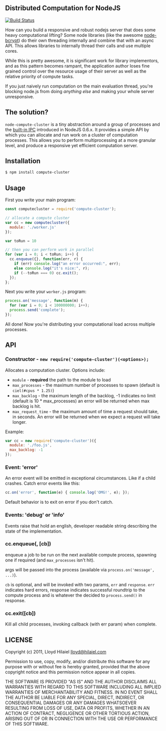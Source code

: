 ## Distributed Computation for NodeJS

[![Build Status](https://secure.travis-ci.org/lloyd/node-compute-cluster.png)](http://travis-ci.org/lloyd/node-compute-cluster)

How can you build a responsive and robust nodejs server that does some heavy
computational lifting?  Some node libraries (like the awesome [node-bcrypt][])
do their own threading internally and combine that with an async API.  This
allows libraries to internally thread their calls and use multiple cores.

  [node-bcrypt]: https://github.com/ncb000gt/node.bcrypt.js

While this is pretty awesome, it is significant work for library implementors,
and as this pattern becomes rampant, the application author loses fine grained
control over the resource usage of their server as well as the relative priority
of compute tasks.

If you just naively run computation on the main evaluation thread, you're blocking
node.js from doing *anything else* and making your whole server unresponsive.

## The solution?

`node-compute-cluster` is a tiny abstraction around a group of
processes and the [built-in IPC][] introduced in NodeJS 0.6.x.  It provides a simple
API by which you can allocate and run work on a cluster of computation processes.
This allows you to perform multiprocessing at a more granular level, and produce
a responsive yet efficient computation server.

 [built-in IPC]: http://nodejs.org/docs/v0.6.3/api/all.html#child_process.fork

## Installation

``` sh
$ npm install compute-cluster
```

## Usage

First you write your main program:

``` js
const computecluster = require('compute-cluster');

// allocate a compute cluster
var cc = new computecluster({
  module: './worker.js'
});

var toRun = 10

// then you can perform work in parallel
for (var i = 0; i < toRun; i++) {
  cc.enqueue({}, function(err, r) {
    if (err) console.log("an error occurred:", err);
    else console.log("it's nice:", r);
    if (--toRun === 0) cc.exit();
  });
};
```

Next you write your `worker.js` program:

``` js
process.on('message', function(m) {
  for (var i = 0; i < 100000000; i++);
  process.send('complete');
});
```

All done!  Now you're distributing your computational load across multiple processes.

## API

### Constructor - `new require('compute-cluster')(<options>);`

Allocates a computation cluster.  Options include:

  * `module` - **required** the path to the module to load
  * `max_processes` - the maximum number of processes to spawn (default is `ciel(#cpus * 1.25)`)
  * `max_backlog` - the maximum length of the backlog, -1 indicates no limit (default is 10 * max_processes)
                    an error will be returned when max backlog is hit.
  * `max_request_time` - the maximum amount of time a request should take, in seconds.  An error will be returned when we expect a request will take longer.

Example:

``` js
var cc = new require('compute-cluster')({
  module: './foo.js',
  max_backlog: -1
});
```

### Event: 'error'

An error event will be emitted in exceptional circumstances.  Like if a child crashes.
Catch error events like this:

``` js
cc.on('error', function(e) { console.log('OMG!', e); });
```

Default behavior is to exit on error if you don't catch.

### Events: 'debug' or 'info'

Events raise that hold an english, developer readable string describing
the state of the implementation.

### cc.enqueue(<args>, [cb])

enqueue a job to be run on the next available compute process, spawning one
if required (and `max_processes` isn't hit).

args will be passed into the process (available via `process.on('message', ...)`).

`cb` is optional, and will be invoked with two params, `err` and `response`.
`err` indicates hard errors, response indicates successful roundtrip to the
compute process and is whatever the decided to `process.send()` in response. 

### cc.exit([cb])

Kill all child processes, invoking callback (with err param) when complete.

## LICENSE

Copyright (c) 2011, Lloyd Hilaiel <lloyd@hilaiel.com>

Permission to use, copy, modify, and/or distribute this software for any
purpose with or without fee is hereby granted, provided that the above
copyright notice and this permission notice appear in all copies.

THE SOFTWARE IS PROVIDED "AS IS" AND THE AUTHOR DISCLAIMS ALL WARRANTIES
WITH REGARD TO THIS SOFTWARE INCLUDING ALL IMPLIED WARRANTIES OF
MERCHANTABILITY AND FITNESS. IN NO EVENT SHALL THE AUTHOR BE LIABLE FOR
ANY SPECIAL, DIRECT, INDIRECT, OR CONSEQUENTIAL DAMAGES OR ANY DAMAGES
WHATSOEVER RESULTING FROM LOSS OF USE, DATA OR PROFITS, WHETHER IN AN
ACTION OF CONTRACT, NEGLIGENCE OR OTHER TORTIOUS ACTION, ARISING OUT OF
OR IN CONNECTION WITH THE USE OR PERFORMANCE OF THIS SOFTWARE.
